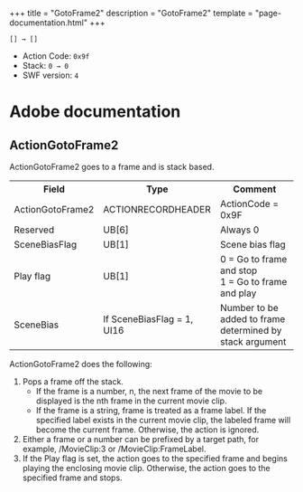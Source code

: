 +++
title = "GotoFrame2"
description = "GotoFrame2"
template = "page-documentation.html"
+++

```
[] → []
```

- Action Code: `0x9f`
- Stack: `0 → 0`
- SWF version: `4`

# Adobe documentation

## ActionGotoFrame2

ActionGotoFrame2 goes to a frame and is stack based.

<table>
<tr>
  <th>Field</th>
  <th>Type</th>
  <th>Comment</th>
</tr>
<tr>
  <td>ActionGotoFrame2</td>
  <td>ACTIONRECORDHEADER</td>
  <td>ActionCode = 0x9F</td>
</tr>
<tr>
  <td>Reserved</td>
  <td>UB[6]</td>
  <td>Always 0</td>
</tr>
<tr>
  <td>SceneBiasFlag</td>
  <td>UB[1]</td>
  <td>Scene bias flag</td>
</tr>
<tr>
  <td>Play flag</td>
  <td>UB[1]</td>
  <td>
    0 = Go to frame and stop<br />
    1 = Go to frame and play
  </td>
</tr>
<tr>
  <td>SceneBias</td>
  <td>If SceneBiasFlag = 1, UI16</td>
  <td> Number to be added to frame determined by stack argument</td>
</tr>
</table>

ActionGotoFrame2 does the following:
1. Pops a frame off the stack.
   - If the frame is a number, n, the next frame of the movie to be displayed is the nth frame in the
     current movie clip.
   - If the frame is a string, frame is treated as a frame label. If the specified label exists in the current
     movie clip, the labeled frame will become the current frame. Otherwise, the action is ignored.
2. Either a frame or a number can be prefixed by a target path, for example, /MovieClip:3 or
   /MovieClip:FrameLabel.
3. If the Play flag is set, the action goes to the specified frame and begins playing the enclosing movie clip.
   Otherwise, the action goes to the specified frame and stops.
